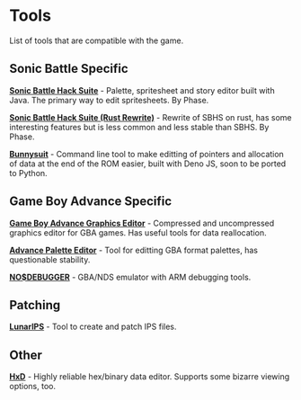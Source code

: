 # Tools

List of tools that are compatible with the game.

## Sonic Battle Specific

**[Sonic Battle Hack Suite](?a=tools/sbhs)** - Palette, spritesheet and story editor built with Java. The primary way to edit spritesheets. By Phase.

**[Sonic Battle Hack Suite (Rust Rewrite)](?a=tools/sbrx)** - Rewrite of SBHS on rust, has some interesting features but is less common and less stable than SBHS. By Phase.

**[Bunnysuit](?a=tools/bunnysuit)** - Command line tool to make editting of pointers and allocation of data at the end of the ROM easier, built with Deno JS, soon to be ported to Python.

## Game Boy Advance Specific

**[Game Boy Advance Graphics Editor](?a=tools/gbage)** - Compressed and uncompressed graphics editor for GBA games. Has useful tools for data reallocation.

**[Advance Palette Editor](?a=tools/ape)** - Tool for editting GBA format palettes, has questionable stability.

**[NO$DEBUGGER](?a=tools/nosdebugger)** - GBA/NDS emulator with ARM debugging tools.

## Patching

**[LunarIPS](?a=tools/lunarips)** - Tool to create and patch IPS files.

## Other

**[HxD](?a=tools/hxd)** - Highly reliable hex/binary data editor. Supports some bizarre viewing options, too.
